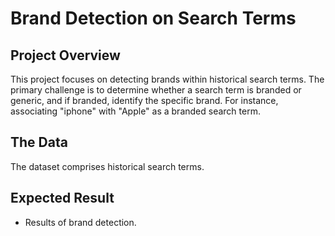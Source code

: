 # Brand Detection on Search Terms

## Project Overview
This project focuses on detecting brands within historical search terms. The primary challenge is to determine whether a search term is branded or generic, and if branded, identify the specific brand. For instance, associating "iphone" with "Apple" as a branded search term.

## The Data
The dataset comprises historical search terms.

## Expected Result

- Results of brand detection.
